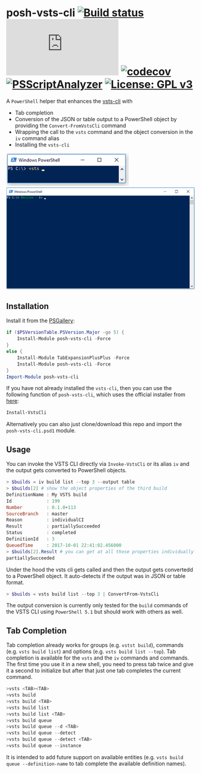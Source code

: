 # posh-vsts-cli [![Build status](https://ci.appveyor.com/api/projects/status/29qq8ghr1mhlkaeh/branch/master?svg=true)](https://ci.appveyor.com/project/bergmeister/posh-vsts-cli/branch/master) [![AppVeyor tests](http://flauschig.ch/batch.php?type=tests&account=bergmeister&slug=posh-vsts-cli)](https://ci.appveyor.com/project/bergmeister/posh-vsts-cli/build/tests) [![codecov](https://codecov.io/gh/bergmeister/posh-vsts-cli/branch/master/graph/badge.svg)](https://codecov.io/gh/bergmeister/posh-vsts-cli) [![PSScriptAnalyzer](https://img.shields.io/badge/Linter-PSScriptAnalyzer-blue.svg)](http://google.com) [![License: GPL v3](https://img.shields.io/badge/License-GPL%20v3-blue.svg)](https://www.gnu.org/licenses/gpl-3.0)

A `PowerShell` helper that enhances the [vsts-cli](https://github.com/Microsoft/vsts-cli) with

- Tab completion
- Conversion of the JSON or table output to a PowerShell object by providing the `Convert-FromVstsCli` command
- Wrapping the call to the `vsts` command and the object conversion in the `iv` command alias
- Installing the `vsts-cli`

![Subgroup and command tab completion](demos/tabcompletion_demo.gif)
![Subgroup and command tab completion](demos/Convert-fromVstsCli.gif)

## Installation

Install it from the [PSGallery](https://www.powershellgallery.com/packages/posh-vsts-cli/1.0):

````powershell
if ($PSVersionTable.PSVersion.Major -ge 5) {
    Install-Module posh-vsts-cli -Force
}
else {
    Install-Module TabExpansionPlusPlus -Force
    Install-Module posh-vsts-cli -Force
}
Import-Module posh-vsts-cli
````

If you have not already installed the `vsts-cli`, then you can use the following function of `posh-vsts-cli`, which uses the official installer from [here](https://aka.ms/vsts-cli-windows-installer):

````powershell
Install-VstsCli
````

Alternatively you can also just clone/download this repo and import the `posh-vsts-cli.psd1` module.

## Usage

You can invoke the VSTS CLI directly via `Invoke-VstsCli` or its alias `iv` and the output gets converted to PowerShell objects.

````powershell
> $builds = iv build list --top 3 --output table
> $builds[2] # show the object properties of the third build
DefinitionName : My VSTS build
Id             : 199
Number         : 0.1.0+113
SourceBranch   : master
Reason         : individualCI
Result         : partiallySucceeded
Status         : completed
DefinitionId   : 3
QueuedTime     : 2017-10-01 22:41:02.456000
> $builds[2].Result # you can get at all those properties individually as well
partiallySucceeded
````

Under the hood the vsts cli gets called and then the output gets convertedd to a PowerShell object. It auto-detects if the output was in JSON or table format.

````powershell
> $builds = vsts build list --top 3 | ConvertFrom-VstsCli
````

The output conversion is currently only tested for the `build` commands of the VSTS CLI using `PowerShell 5.1` but should work with others as well.

## Tab Completion

Tab completion already works for groups (e.g. `vstst build`), commands (e.g. `vsts build list`) and options (e.g. `vsts build list --top`). Tab completion is available for the `vsts` and the `iv` commands and commands. The first time you use it in a new shell, you need to press tab twice and give it a second to initialize but after that just one tab completes the current command.

````powershell
>vsts <TAB><TAB>
>vsts build
>vsts build <TAB>
>vsts build list
>vsts build list <TAB>
>vsts build queue
>vsts build queue --d <TAB>
>vsts build queue --detect
>vsts build queue --detect <TAB>
>vsts build queue --instance
````

It is intended to add future support on available entities (e.g. `vsts build queue --definition-name` to tab complete the available definition names).
